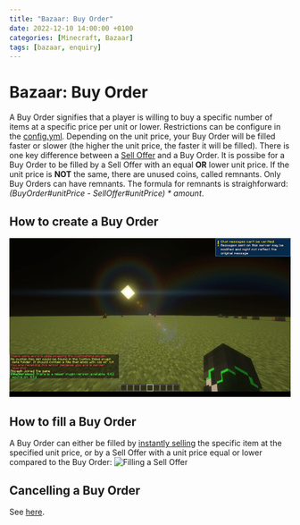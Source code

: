```yaml
---
title: "Bazaar: Buy Order"
date: 2022-12-10 14:00:00 +0100
categories: [Minecraft, Bazaar]
tags: [bazaar, enquiry]
---
```


# Bazaar: Buy Order

A Buy Order signifies that a player is willing to buy a specific number of items at a specific price per unit or lower. Restrictions can be configure in the [config.yml]({{site.baseurl}}/posts/bazaar-config). Depending on the unit price, your Buy Order will be filled faster or slower (the higher the unit price, the faster it will be filled).
There is one key difference between a [Sell Offer]({{site.baseurl}}/posts/bazaar-sell-offer) and a Buy Order. It is possibe for a Buy Order to be filled by a Sell Offer with an equal **OR** lower unit price. If the unit price is **NOT** the same, there are unused coins, called remnants. Only Buy Orders can have remnants. The formula for remnants is straighforward: *(BuyOrder#unitPrice - SellOffer#unitPrice) * amount*. 

## How to create a Buy Order
![Creating a Buy Order](/assets/bazaar/bz_create_buy.gif "Creating a Buy Order")

## How to fill a Buy Order
A Buy Order can either be filled by [instantly selling]({{site.baseurl}}/posts/bazaar-sell-instantly) the specific item at the specified unit price, or by a Sell Offer with a unit price equal or lower compared to the Buy Order:
![Filling a Sell Offer](/assets/bazaar/bz_fill_enquiry.gif "Filling a Sell Offer")

## Cancelling a Buy Order
See [here]({{site.baseurl}}/posts/bazaar-cancel-enquiry).